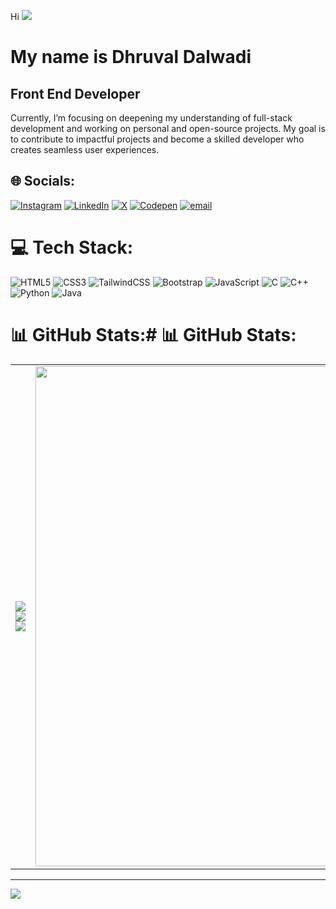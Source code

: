 Hi ![](https://user-images.githubusercontent.com/18350557/176309783-0785949b-9127-417c-8b55-ab5a4333674e.gif)  


# My name is Dhruval Dalwadi

## Front End Developer

Currently, I’m focusing on deepening my understanding of full-stack development and working on personal and open-source projects. My goal is to contribute to impactful projects and become a skilled developer who creates seamless user experiences.

## 🌐 Socials:
[![Instagram](https://img.shields.io/badge/Instagram-%23E4405F.svg?logo=Instagram&logoColor=white)](https://instagram.com/afdhruval) 
[![LinkedIn](https://img.shields.io/badge/LinkedIn-%230077B5.svg?logo=linkedin&logoColor=white)](https://linkedin.com/in/dhruval-dalwadi-892144306/) 
[![X](https://img.shields.io/badge/X-black.svg?logo=X&logoColor=white)](https://x.com/@DalwadiDhruval) 
[![Codepen](https://img.shields.io/badge/Codepen-000000?logo=codepen&logoColor=white)](https://codepen.io/@dhruval1907) 
[![email](https://img.shields.io/badge/Email-D14836?logo=gmail&logoColor=white)](mailto:dhruvaldalwadi1907@gmail.com) 

# 💻 Tech Stack:
![HTML5](https://img.shields.io/badge/html5-%23E34F26.svg?style=for-the-badge&logo=html5&logoColor=white) 
![CSS3](https://img.shields.io/badge/css3-%231572B6.svg?style=for-the-badge&logo=css3&logoColor=white) 
![TailwindCSS](https://img.shields.io/badge/tailwindcss-%2338B2AC.svg?style=for-the-badge&logo=tailwind-css&logoColor=white) 
![Bootstrap](https://img.shields.io/badge/bootstrap-%238511FA.svg?style=for-the-badge&logo=bootstrap&logoColor=white) 
![JavaScript](https://img.shields.io/badge/javascript-%23323330.svg?style=for-the-badge&logo=javascript&logoColor=%23F7DF1E) 
![C](https://img.shields.io/badge/c-%2300599C.svg?style=for-the-badge&logo=c&logoColor=white) 
![C++](https://img.shields.io/badge/c++-%2300599C.svg?style=for-the-badge&logo=c%2B%2B&logoColor=white) 
![Python](https://img.shields.io/badge/python-3670A0?style=for-the-badge&logo=python&logoColor=ffdd54) 
![Java](https://img.shields.io/badge/java-%23ED8B00.svg?style=for-the-badge&logo=openjdk&logoColor=white)

# 📊 GitHub Stats:# 📊 GitHub Stats:

<table>
  <tr>
    <td>
      <img src="https://github-readme-stats.vercel.app/api?username=dhruval1907&theme=dark&hide_border=true&include_all_commits=true&count_private=true" />
      <img src="https://nirzak-streak-stats.vercel.app/?user=dhruval1907&theme=dark&hide_border=true" />
      <img src="https://github-readme-stats.vercel.app/api/top-langs/?username=dhruval1907&theme=dark&hide_border=true&include_all_commits=true&count_private=true&layout=compact" />
    </td>
    <td>
      <img src="https://camo.githubusercontent.com/2366b34bb903c09617990fb5fff4622f3e941349e846ddb7e73df872a9d21233/68747470733a2f2f63646e2e6472696262626c652e636f6d2f75736572732f3733303730332f73637265656e73686f74732f363538313234332f6176656e746f2e676966" width="800px"/>
    </td>
  </tr>
</table>




---
[![](https://visitcount.itsvg.in/api?id=dhruval1907&icon=0&color=1)](https://visitcount.itsvg.in)

<!-- Proudly created with GPRM ( https://gprm.itsvg.in ) -->

